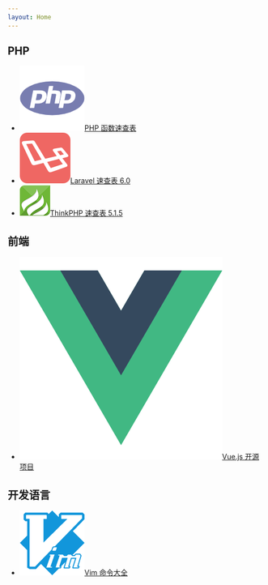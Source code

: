 ```yaml
---
layout: Home
---
```

PHP
-
- ![Logo](./assets/logo/php.png)[PHP 函数速查表](php/php.html)
- ![Logo](./assets/logo/laravel.png)[Laravel 速查表 6.0](php/laravel6.0.html)
- ![Logo](./assets/logo/thinkphp.png)[ThinkPHP 速查表 5.1.5](php/thinkphp5.1.5.html)

前端
-
- ![Logo](./assets/logo/vue.png)[Vue.js 开源项目](web/vueprojects.html)

开发语言
-
- ![Logo](./assets/logo/vim.png)[Vim 命令大全](languages/vim.html)